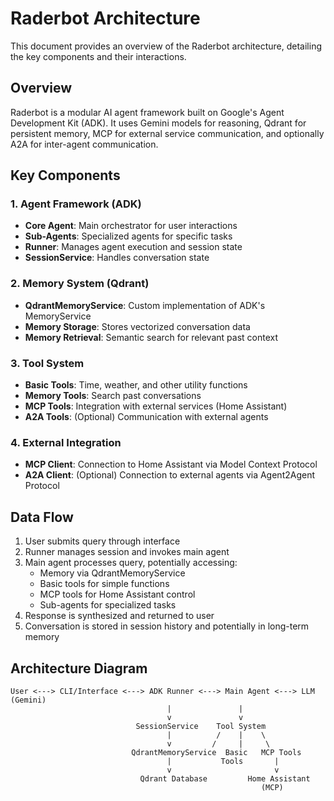 # Raderbot Architecture

This document provides an overview of the Raderbot architecture, detailing the key components and their interactions.

## Overview

Raderbot is a modular AI agent framework built on Google's Agent Development Kit (ADK). It uses Gemini models for reasoning, Qdrant for persistent memory, MCP for external service communication, and optionally A2A for inter-agent communication.

## Key Components

### 1. Agent Framework (ADK)

- **Core Agent**: Main orchestrator for user interactions
- **Sub-Agents**: Specialized agents for specific tasks
- **Runner**: Manages agent execution and session state
- **SessionService**: Handles conversation state

### 2. Memory System (Qdrant)

- **QdrantMemoryService**: Custom implementation of ADK's MemoryService
- **Memory Storage**: Stores vectorized conversation data
- **Memory Retrieval**: Semantic search for relevant past context

### 3. Tool System

- **Basic Tools**: Time, weather, and other utility functions
- **Memory Tools**: Search past conversations
- **MCP Tools**: Integration with external services (Home Assistant)
- **A2A Tools**: (Optional) Communication with external agents

### 4. External Integration

- **MCP Client**: Connection to Home Assistant via Model Context Protocol
- **A2A Client**: (Optional) Connection to external agents via Agent2Agent Protocol

## Data Flow

1. User submits query through interface
2. Runner manages session and invokes main agent
3. Main agent processes query, potentially accessing:
   - Memory via QdrantMemoryService
   - Basic tools for simple functions
   - MCP tools for Home Assistant control
   - Sub-agents for specialized tasks
4. Response is synthesized and returned to user
5. Conversation is stored in session history and potentially in long-term memory

## Architecture Diagram

```
User <---> CLI/Interface <---> ADK Runner <---> Main Agent <---> LLM (Gemini)
                                   |               |
                                   v               v
                            SessionService    Tool System
                                   |          /    |    \
                                   v         /     |     \
                           QdrantMemoryService  Basic   MCP Tools
                                   |           Tools       |
                                   v                       v
                             Qdrant Database         Home Assistant
                                                        (MCP)
```